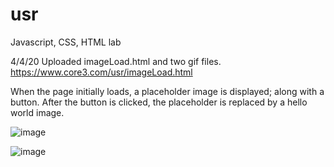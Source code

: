 # usr
Javascript, CSS, HTML lab

4/4/20 Uploaded imageLoad.html and two gif files.
https://www.core3.com/usr/imageLoad.html

When the page initially loads, a placeholder image is displayed; along with a button. After the button is clicked, the placeholder is replaced by a hello world image.

![image](https://user-images.githubusercontent.com/103004352/161812904-667e8586-e1fa-4a60-9314-e5b87285b9ae.png)

![image](https://user-images.githubusercontent.com/103004352/161812976-54436e6a-ef24-405f-9392-2be6cdb95ce2.png)
